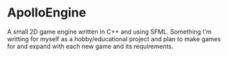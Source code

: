 # ApolloEngine
A small 2D game engine written in C++ and using SFML. Something I'm writting for myself as a hobby/educational project and plan to make games for and expand with each new game and its requirements.
